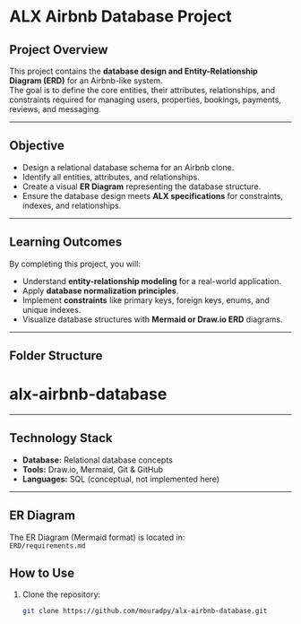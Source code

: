 # ALX Airbnb Database Project

## Project Overview
This project contains the **database design and Entity-Relationship Diagram (ERD)** for an Airbnb-like system.  
The goal is to define the core entities, their attributes, relationships, and constraints required for managing users, properties, bookings, payments, reviews, and messaging.

---

## Objective
- Design a relational database schema for an Airbnb clone.
- Identify all entities, attributes, and relationships.
- Create a visual **ER Diagram** representing the database structure.
- Ensure the database design meets **ALX specifications** for constraints, indexes, and relationships.

---

## Learning Outcomes
By completing this project, you will:
- Understand **entity-relationship modeling** for a real-world application.
- Apply **database normalization principles**.
- Implement **constraints** like primary keys, foreign keys, enums, and unique indexes.
- Visualize database structures with **Mermaid or Draw.io ERD** diagrams.

---

## Folder Structure

# alx-airbnb-database

---

## Technology Stack
- **Database:** Relational database concepts
- **Tools:** Draw.io, Mermaid, Git & GitHub
- **Languages:** SQL (conceptual, not implemented here)

---

## ER Diagram

The ER Diagram (Mermaid format) is located in:  
`ERD/requirements.md`

## How to Use
1. Clone the repository:
   ```bash
   git clone https://github.com/mouradpy/alx-airbnb-database.git
